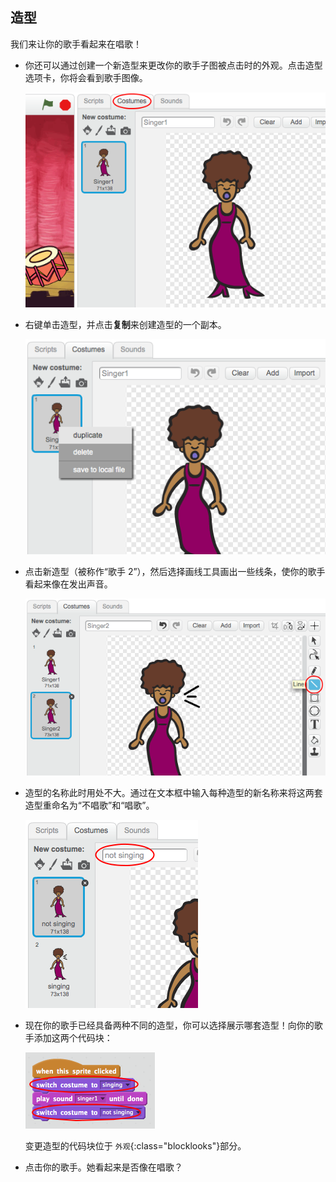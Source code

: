 ## 造型

我们来让你的歌手看起来在唱歌！

+ 你还可以通过创建一个新造型来更改你的歌手子图被点击时的外观。点击造型选项卡，你将会看到歌手图像。

	![screenshot](images/band-singer-costume.png)

+ 右键单击造型，并点击**复制**来创建造型的一个副本。

	![screenshot](images/band-singer-duplicate.png)

+ 点击新造型（被称作“歌手 2”），然后选择画线工具画出一些线条，使你的歌手看起来像在发出声音。

	![screenshot](images/band-singer-click.png)

+ 造型的名称此时用处不大。通过在文本框中输入每种造型的新名称来将这两套造型重命名为“不唱歌”和“唱歌”。

	![screenshot](images/band-singer-name.png)

+ 现在你的歌手已经具备两种不同的造型，你可以选择展示哪套造型！向你的歌手添加这两个代码块：

	![screenshot](images/band-looks.png)

	变更造型的代码块位于 `外观`{:class="blocklooks"}部分。

+ 点击你的歌手。她看起来是否像在唱歌？
